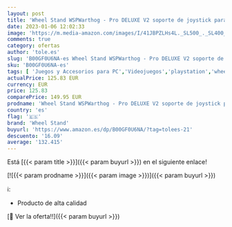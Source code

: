 ```yaml
---
layout: post
title: 'Wheel Stand WSPWarthog - Pro DELUXE V2 soporte de joystick para Thrustmaster HOTAS WARTHOG  Saitek X55 / X52  PlayStation 3 '
date: 2023-01-06 12:02:33
image: 'https://m.media-amazon.com/images/I/41JBPZLHs4L._SL500_._SL400_.jpg'
comments: true
category: ofertas
author: 'tole.es'
slug: 'B00GF0U6NA-es Wheel Stand WSPWarthog - Pro DELUXE V2 soporte de joystick...'
sku: 'B00GF0U6NA-es'
tags: [ 'Juegos y Accesorios para PC','Videojuegos','playstation','wheel stand','🇪🇸', ]
actualPrice: 125.83 EUR
currency: EUR
price: 125.83
comparePrice: 149.95 EUR
prodname: 'Wheel Stand WSPWarthog - Pro DELUXE V2 soporte de joystick para Thrustmaster HOTAS WARTHOG  Saitek X55 / X52  PlayStation 3 '
country: 'es'
flag: '🇪🇸'
brand: 'Wheel Stand'
buyurl: 'https://www.amazon.es/dp/B00GF0U6NA/?tag=tolees-21'
descuento: '16.09'
average: '132.415'
---
```


Está [{{< param title >}}]({{< param buyurl >}}) en el siguiente enlace!

[![{{< param prodname >}}]({{< param image >}})]({{< param buyurl >}})

ℹ️:

- Producto de alta calidad

[🛒 Ver la oferta!!]({{< param buyurl >}})
